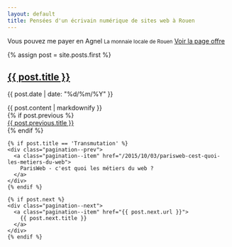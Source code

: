 ```yaml
---
layout: default
title: Pensées d'un écrivain numérique de sites web à Rouen
--- 
```


<div class="exergue">
  <div class="wrapper">
    Vous pouvez me payer en Agnel
    <small>La monnaie locale de Rouen</small>
    <a href="/conseil-prestation-formation/">Voir la page offre</a>
  </div>
</div>

<div class="wrapper">  

  {% assign post = site.posts.first %}
  <section class="post">
    <h1><a href="{{ post.url }}">{{ post.title }}</a></h1>
    <p class="post-meta">{{ post.date | date: "%d/%m/%Y" }}</p>
    {{ post.content | markdownify }}
  </section>

  <div class="pagination--prevnext" role="navigation">
    {% if post.previous %}
    <div class="pagination--prev">
      <a class="pagination--item" href="{{ post.previous.url }}">
        {{ post.previous.title }}
      </a>
    </div> 
    {% endif %}

    {% if post.title == 'Transmutation' %} 
    <div class="pagination--prev">
      <a class="pagination--item" href="/2015/10/03/parisweb-cest-quoi-les-metiers-du-web">
        ParisWeb - c'est quoi les métiers du web ?
      </a>
    </div>
    {% endif %}

    {% if post.next %}
    <div class="pagination--next">
      <a class="pagination--item" href="{{ post.next.url }}">
        {{ post.next.title }}
      </a>
    </div>
    {% endif %}
  </div>
</div>

